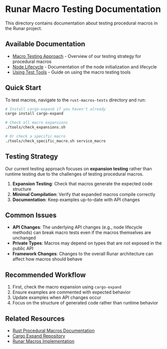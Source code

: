 # Runar Macro Testing Documentation

This directory contains documentation about testing procedural macros in the Runar project.

## Available Documentation

- [Macro Testing Approach](macro_testing_approach.md) - Overview of our testing strategy for procedural macros
- [Node Lifecycle](node_lifecycle.md) - Documentation of the node initialization and lifecycle
- [Using Test Tools](using_test_tools.md) - Guide on using the macro testing tools

## Quick Start

To test macros, navigate to the `rust-macros-tests` directory and run:

```bash
# Install cargo-expand if you haven't already
cargo install cargo-expand

# Check all macro expansions
./tools/check_expansions.sh

# Or check a specific macro
./tools/check_specific_macro.sh service_macro
```

## Testing Strategy

Our current testing approach focuses on **expansion testing** rather than runtime testing due to the challenges of testing procedural macros.

1. **Expansion Testing**: Check that macros generate the expected code structure
2. **Minimal Compilation**: Verify that expanded macros compile correctly
3. **Documentation**: Keep examples up-to-date with API changes

## Common Issues

- **API Changes**: The underlying API changes (e.g., node lifecycle methods) can break macro tests even if the macros themselves are unchanged
- **Private Types**: Macros may depend on types that are not exposed in the public API
- **Framework Changes**: Changes to the overall Runar architecture can affect how macros should behave

## Recommended Workflow

1. First, check the macro expansion using `cargo-expand`
2. Ensure examples are commented with expected behavior
3. Update examples when API changes occur
4. Focus on the structure of generated code rather than runtime behavior

## Related Resources

- [Rust Procedural Macros Documentation](https://doc.rust-lang.org/reference/procedural-macros.html)
- [Cargo Expand Repository](https://github.com/dtolnay/cargo-expand)
- [Runar Macros Implementation](../../rust-macros) 